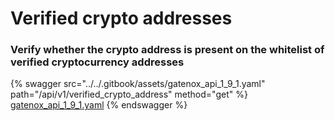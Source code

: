 # Verified crypto addresses

### Verify whether the crypto address is present on the whitelist of verified cryptocurrency addresses

{% swagger src="../../.gitbook/assets/gatenox_api_1_9_1.yaml" path="/api/v1/verified_crypto_address" method="get" %}
[gatenox_api_1_9_1.yaml](../../.gitbook/assets/gatenox_api_1_9_1.yaml)
{% endswagger %}
